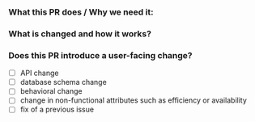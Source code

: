 ### What this PR does / Why we need it:


### What is changed and how it works?


### Does this PR introduce a user-facing change?

- [ ] API change
- [ ] database schema change
- [ ] behavioral change
- [ ] change in non-functional attributes such as efficiency or availability
- [ ] fix of a previous issue
